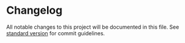 # Changelog

All notable changes to this project will be documented in this file. See [standard version](https://github.com/conventional-changelog/standard-version) for commit guidelines.

